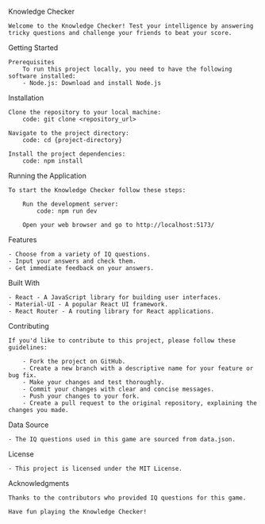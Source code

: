 Knowledge Checker

    Welcome to the Knowledge Checker! Test your intelligence by answering tricky questions and challenge your friends to beat your score.

Getting Started
    
    Prerequisites
        To run this project locally, you need to have the following software installed:
        - Node.js: Download and install Node.js


Installation
    
    Clone the repository to your local machine:
        code: git clone <repository_url>
    
    Navigate to the project directory:
        code: cd {project-directory}

    Install the project dependencies:
        code: npm install


Running the Application

    To start the Knowledge Checker follow these steps:
        
        Run the development server:
            code: npm run dev

        Open your web browser and go to http://localhost:5173/




Features

    - Choose from a variety of IQ questions.
    - Input your answers and check them.
    - Get immediate feedback on your answers.


Built With

    - React - A JavaScript library for building user interfaces.
    - Material-UI - A popular React UI framework.
    - React Router - A routing library for React applications.


Contributing

    If you'd like to contribute to this project, please follow these guidelines:

        - Fork the project on GitHub.
        - Create a new branch with a descriptive name for your feature or bug fix.
        - Make your changes and test thoroughly.
        - Commit your changes with clear and concise messages.
        - Push your changes to your fork.
        - Create a pull request to the original repository, explaining the changes you made.



Data Source

    - The IQ questions used in this game are sourced from data.json.

License

    - This project is licensed under the MIT License.



Acknowledgments

    Thanks to the contributors who provided IQ questions for this game.

    Have fun playing the Knowledge Checker!
